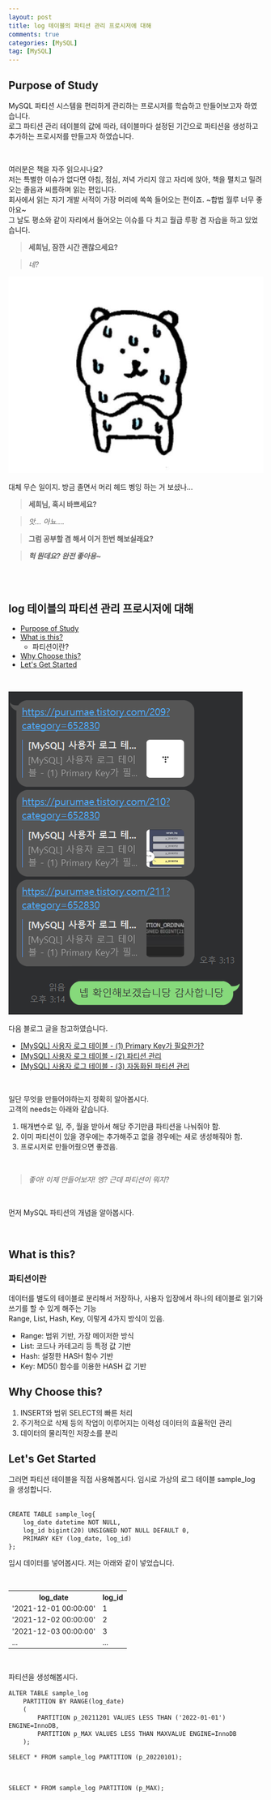 ```yaml
---
layout: post
title: log 테이블의 파티션 관리 프로시저에 대해
comments: true
categories: [MySQL]
tag: [MySQL]
---
```


## Purpose of Study
MySQL 파티션 시스템을 편리하게 관리하는 프로시저를 학습하고 만들어보고자 하였습니다.   
로그 파티션 관리 테이블의 값에 따라, 테이블마다 설정된 기간으로 파티션을 생성하고 추가하는 프로시저를 만들고자 하였습니다.  

<br/>

여러분은 책을 자주 읽으시나요?   
저는 특별한 이슈가 없다면 아침, 점심, 저녁 가리지 않고 자리에 앉아, 책을 펼치고 밀려오는 졸음과 씨름하며 읽는 편입니다.   
회사에서 읽는 자기 개발 서적이 가장 머리에 쏙쏙 들어오는 편이죠. ~합법 월루 너무 좋아요~   
그 날도 평소와 같이 자리에서 들어오는 이슈를 다 치고 월급 루팡 겸 자습을 하고 있었습니다.   

> **세희님, 잠깐 시간 괜찮으세요?**

> *네?*

![](../asset/Partition%20Procedure/images/joker_bear_1.jpg)   

대체 무슨 일이지. 방금 졸면서 머리 헤드 벵잉 하는 거 보셨나... 

> **세희님, 혹시 바쁘세요?**

> *앗... 아뇨....*

> **그럼 공부할 겸 해서 이거 한번 해보실래요?**

> ***헉 뭔데요? 완전 좋아용~***


<br/>
<br/>


## log 테이블의 파티션 관리 프로시저에 대해
 - [Purpose of Study](#purpose-of-study)
 - [What is this?](#what-is-this)
    + 파티션이란?
 - [Why Choose this?](#why-choose-this)
 - [Let's Get Started](#lets-get-started)

<br/>

![](../asset/Partition%20Procedure/images/2022-04-05%20171027.png)   

다음 블로그 글을 참고하였습니다.   
 - [[MySQL] 사용자 로그 테이블 - (1) Primary Key가 필요한가?](https://purumae.tistory.com/209?category=652830)
 - [[MySQL] 사용자 로그 테이블 - (2) 파티션 관리](https://purumae.tistory.com/210?category=652830)
 - [[MySQL] 사용자 로그 테이블 - (3) 자동화된 파티션 관리](https://purumae.tistory.com/211?category=652830)

<br/>

일단 무엇을 만들어야하는지 정확히 알아봅시다.  
고객의 needs는 아래와 같습니다.  

1. 매개변수로 일, 주, 월을 받아서 해당 주기만큼 파티션을 나눠줘야 함.  
2. 이미 파티션이 있을 경우에는 추가해주고 없을 경우에는 새로 생성해줘야 함.  
3. 프로시저로 만들어줬으면 좋겠음.
  
<br/>
  
> *좋아! 이제 만들어보자! 엥? 근데 파티션이 뭐지?*  
  
<br/>
  
먼저 MySQL 파티션의 개념을 알아봅시다.  
  
<br/>

## What is this?

### 파티션이란  
데이터를 별도의 테이블로 분리해서 저장하나, 사용자 입장에서 하나의 테이블로 읽기와 쓰기를 할 수 있게 해주는 기능  
Range, List, Hash, Key, 이렇게 4가지 방식이 있음.
 - Range: 범위 기반, 가장 메이저한 방식
 - List: 코드나 카테고리 등 특정 값 기반
 - Hash: 설정한 HASH 함수 기반
 - Key: MD5() 함수를 이용한 HASH 값 기반


## Why Choose this?
 1. INSERT와 범위 SELECT의 빠른 처리
 2. 주기적으로 삭제 등의 작업이 이루어지는 이력성 데이터의 효율적인 관리
 3. 데이터의 물리적인 저장소를 분리 


## Let's Get Started  
그러면 파티션 테이블을 직접 사용해봅시다. 
임시로 가상의 로그 테이블 sample_log 을 생성합니다.  
<br/>
``` 
CREATE TABLE sample_log{
    log_date datetime NOT NULL,
    log_id bigint(20) UNSIGNED NOT NULL DEFAULT 0,
    PRIMARY KEY (log_date, log_id)
};
```
임시 데이터를 넣어봅시다. 저는 아래와 같이 넣었습니다.  

<br/>

<div>
    <table>
        <th>log_date </th>
        <th>log_id </th>
        <tr>
            <td>'2021-12-01 00:00:00'</td>
            <td>1</td>
        </tr>
        <tr>
            <td>'2021-12-02 00:00:00'</td>
            <td>2</td>
        </tr>
        <tr>
            <td>'2021-12-03 00:00:00'</td>
            <td>3</td>
        </tr>
        <tr>
            <td>...</td>
            <td>...</td>
        </tr>
    </table>
</div>
<br/>

파티션을 생성해봅시다.  

```
ALTER TABLE sample_log
    PARTITION BY RANGE(log_date)
    (
        PARTITION p_20211201 VALUES LESS THAN ('2022-01-01') ENGINE=InnoDB,
        PARTITION p_MAX VALUES LESS THAN MAXVALUE ENGINE=InnoDB
    );
```

```
SELECT * FROM sample_log PARTITION (p_20220101);
```  

<br/>

```
SELECT * FROM sample_log PARTITION (p_MAX);
```  

